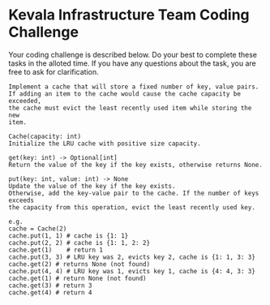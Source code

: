 # Kevala Infrastructure Team Coding Challenge

Your coding challenge is described below. Do your best to complete these tasks in the alloted time. If you have any questions about the task, you are free to ask for clarification. 

```
Implement a cache that will store a fixed number of key, value pairs.
If adding an item to the cache would cause the cache capacity be exceeded,
the cache must evict the least recently used item while storing the new
item.

Cache(capacity: int)
Initialize the LRU cache with positive size capacity.

get(key: int) -> Optional[int]
Return the value of the key if the key exists, otherwise returns None.

put(key: int, value: int) -> None
Update the value of the key if the key exists.
Otherwise, add the key-value pair to the cache. If the number of keys exceeds
the capacity from this operation, evict the least recently used key.

e.g.
cache = Cache(2)
cache.put(1, 1) # cache is {1: 1}
cache.put(2, 2) # cache is {1: 1, 2: 2}
cache.get(1)    # return 1
cache.put(3, 3) # LRU key was 2, evicts key 2, cache is {1: 1, 3: 3}
cache.get(2) # returns None (not found)
cache.put(4, 4) # LRU key was 1, evicts key 1, cache is {4: 4, 3: 3}
cache.get(1) # return None (not found)
cache.get(3) # return 3
cache.get(4) # return 4
```
